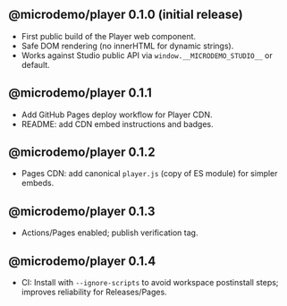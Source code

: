 ## @microdemo/player 0.1.0 (initial release)

- First public build of the Player web component.
- Safe DOM rendering (no innerHTML for dynamic strings).
- Works against Studio public API via `window.__MICRODEMO_STUDIO__` or default.

## @microdemo/player 0.1.1

- Add GitHub Pages deploy workflow for Player CDN.
- README: add CDN embed instructions and badges.

## @microdemo/player 0.1.2

- Pages CDN: add canonical `player.js` (copy of ES module) for simpler embeds.

## @microdemo/player 0.1.3

- Actions/Pages enabled; publish verification tag.

## @microdemo/player 0.1.4

- CI: Install with `--ignore-scripts` to avoid workspace postinstall steps; improves reliability for Releases/Pages.
